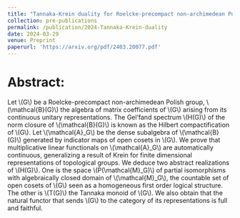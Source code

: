 ```yaml
---
title: "Tannaka-Krein duality for Roelcke-precompact non-archimedean Polish groups"
collection: pre-publications
permalink: /publication/2024-Tannaka-Krein-duality
date: 2024-03-29
venue: Preprint
paperurl: 'https://arxiv.org/pdf/2403.20077.pdf'
---
```


# Abstract:

Let \\(G\\) be a Roelcke-precompact non-archimedean Polish group, \\(\mathcal{B}(G)\\) the algebra of matrix coefficients of \\(G\\) arising from its continuous unitary representations. The Gel’fand spectrum \\(H(G)\\) of the norm closure of \\(\mathcal{B}(G)\\) is known as the Hilbert compactification of \\(G\\). Let \\(\mathcal{A}_G\\) be the dense subalgebra of \\(\mathcal{B}(G)\\) generated by indicator maps of open cosets in \\(G\\). We prove that multiplicative linear functionals on \\(\mathcal{A}_G\\) are automatically continuous, generalizing a result of Krein for finite dimensional representations of topological groups. We deduce two abstract realizations of \\(H(G)\\). One is the space \\(P(\mathcal{M}_G)\\) of partial isomorphisms with algebraically closed domain of \\(\mathcal{M}_G\\), the countable set of open cosets of \\(G\\) seen as a homogeneous first order logical structure. The other is \\(T(G)\\) the Tannaka monoid of \\(G\\). We also obtain that the natural functor that sends \\(G\\) to the category of its representations is full and faithful.
